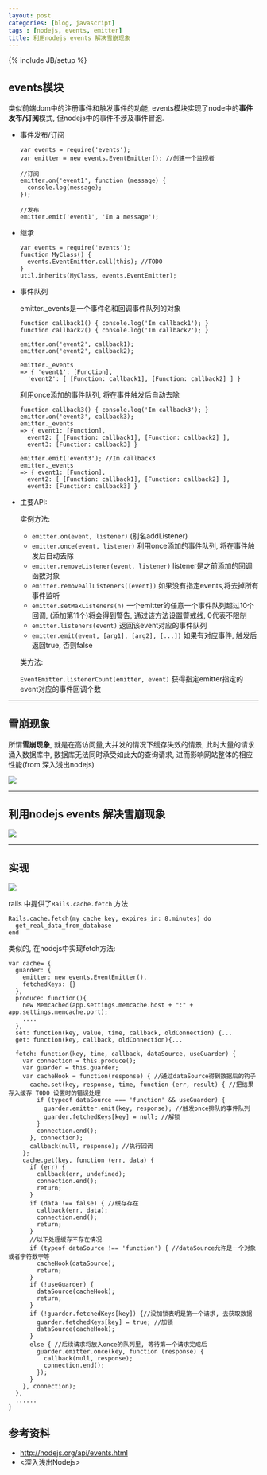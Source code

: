 ```yaml
---
layout: post
categories: [blog, javascript]
tags : [nodejs, events, emitter]
title: 利用nodejs events 解决雪崩现象
---
```

{% include JB/setup %}


## events模块

类似前端dom中的注册事件和触发事件的功能, events模块实现了node中的**事件发布/订阅**模式, 但nodejs中的事件不涉及事件冒泡.


* 事件发布/订阅

      var events = require('events');
      var emitter = new events.EventEmitter(); //创建一个监视者

      //订阅
      emitter.on('event1', function (message) {
        console.log(message);
      });

      //发布
      emitter.emit('event1', 'Im a message');

* 继承

      var events = require('events');
      function MyClass() {
        events.EventEmitter.call(this); //TODO
      }
      util.inherits(MyClass, events.EventEmitter);

* 事件队列

  emitter._events是一个事件名和回调事件队列的对象

      function callback1() { console.log('Im callback1'); }
      function callback2() { console.log('Im callback2'); }

      emitter.on('event2', callback1);
      emitter.on('event2', callback2);

      emitter._events
      => { 'event1': [Function],
        'event2': [ [Function: callback1], [Function: callback2] ] }

  利用once添加的事件队列, 将在事件触发后自动去除

      function callback3() { console.log('Im callback3'); }
      emitter.on('event3', callback3);
      emitter._events
      => { event1: [Function],
        event2: [ [Function: callback1], [Function: callback2] ],
        event3: [Function: callback3] }

      emitter.emit('event3'); //Im callback3
      emitter._events
      => { event1: [Function],
        event2: [ [Function: callback1], [Function: callback2] ],
        event3: [Function: callback3] }




* 主要API:

  实例方法:

  * `emitter.on(event, listener)` (别名addListener)
  * `emitter.once(event, listener)` 利用once添加的事件队列, 将在事件触发后自动去除
  * `emitter.removeListener(event, listener)` listener是之前添加的回调函数对象
  * `emitter.removeAllListeners([event])` 如果没有指定events,将去掉所有事件监听
  * `emitter.setMaxListeners(n)` 一个emitter的任意一个事件队列超过10个回调, (添加第11个)将会得到警告, 通过该方法设置警戒线, 0代表不限制
  * `emitter.listeners(event)` 返回该event对应的事件队列
  * `emitter.emit(event, [arg1], [arg2], [...])` 如果有对应事件, 触发后返回true, 否则false

  类方法:

  `EventEmitter.listenerCount(emitter, event)` 获得指定emitter指定的event对应的事件回调个数




---

## 雪崩现象

所谓**雪崩现象**, 就是在高访问量,大并发的情况下缓存失效的情景, 此时大量的请求涌入数据库中, 数据库无法同时承受如此大的查询请求, 进而影响网站整体的相应性能(from 深入浅出nodejs)

<img src="/assets/images/nodejs_events/xuebeng.png" />

---

## 利用nodejs events 解决雪崩现象

<img src="/assets/images/nodejs_events/node_xuebeng.png" />

---

## 实现

<img src="/assets/images/nodejs_events/ftech_flow.png" />

rails 中提供了`Rails.cache.fetch` 方法

    Rails.cache.fetch(my_cache_key, expires_in: 8.minutes) do
      get_real_data_from_database
    end

类似的, 在nodejs中实现fetch方法:

    var cache= {
      guarder: {
        emitter: new events.EventEmitter(),
        fetchedKeys: {}
      },
      produce: function(){
        new Memcached(app.settings.memcache.host + ":" + app.settings.memcache.port);
        ....
      },
      set: function(key, value, time, callback, oldConnection) {...
      get: function(key, callback, oldConnection){...

      fetch: function(key, time, callback, dataSource, useGuarder) {
        var connection = this.produce();
        var guarder = this.guarder;
        var cacheHook = function(response) { //通过dataSource得到数据后的钩子
          cache.set(key, response, time, function (err, result) { //把结果存入缓存 TODO 设置时的错误处理
            if (typeof dataSource === 'function' && useGuarder) {
              guarder.emitter.emit(key, response); //触发once排队的事件队列
              guarder.fetchedKeys[key] = null; //解锁
            }
            connection.end();
          }, connection);
          callback(null, response); //执行回调
        };
        cache.get(key, function (err, data) {
          if (err) {
            callback(err, undefined);
            connection.end();
            return;
          }
          if (data !== false) { //缓存存在
            callback(err, data);
            connection.end();
            return;
          }
          //以下处理缓存不存在情况
          if (typeof dataSource !== 'function') { //dataSource允许是一个对象或者字符数字等
            cacheHook(dataSource);
            return;
          }
          if (!useGuarder) {
            dataSource(cacheHook);
            return;
          }
          if (!guarder.fetchedKeys[key]) {//没加锁表明是第一个请求, 去获取数据
            guarder.fetchedKeys[key] = true; //加锁
            dataSource(cacheHook);
          }
          else { //后续请求将放入once的队列里, 等待第一个请求完成后
            guarder.emitter.once(key, function (response) {
              callback(null, response);
              connection.end();
            });
          }
        }, connection);
      },
      ......
    }


## 参考资料

* <http://nodejs.org/api/events.html>
*  <深入浅出Nodejs>
